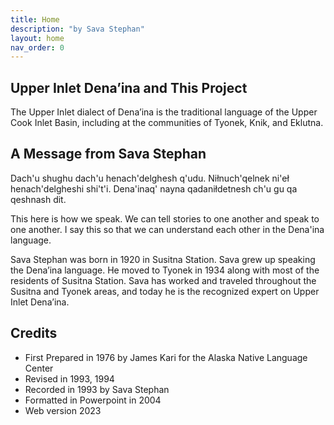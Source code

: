 ```yaml
---
title: Home
description: "by Sava Stephan"
layout: home
nav_order: 0
---
```



## Upper Inlet Dena’ina and This Project

The Upper Inlet dialect of Dena’ina is the traditional language of the
Upper Cook Inlet Basin, including at the communities of Tyonek,
Knik, and Eklutna. 

## A Message from Sava Stephan


Dach'u shughu dach'u henach'delghesh q'udu. Niłnuch'qelnek ni'eł henach'delgheshi shi't'i. Dena'inaq' nayna qadaniłdetnesh ch'u gu qa qeshnash dit.

This here is how we speak. We can tell stories to one another and speak to one another. I say this so that we can understand each other in the Dena'ina language.


Sava Stephan was born in 1920 in Susitna Station. Sava grew up speaking the Dena’ina language. He moved to Tyonek in 1934 along with most of the residents of Susitna Station. Sava has worked and traveled throughout the Susitna and Tyonek areas, and today he is the recognized expert on Upper Inlet Dena’ina.



## Credits

- First Prepared in 1976 by James Kari for the Alaska Native Language Center
- Revised in 1993, 1994
- Recorded in 1993 by Sava Stephan
- Formatted in Powerpoint in 2004
- Web version 2023